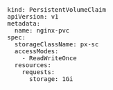 <pre>
kind: PersistentVolumeClaim
apiVersion: v1
metadata:
  name: nginx-pvc
spec:
  storageClassName: px-sc
  accessModes:
    - ReadWriteOnce
  resources:
    requests:
      storage: 1Gi
</pre>